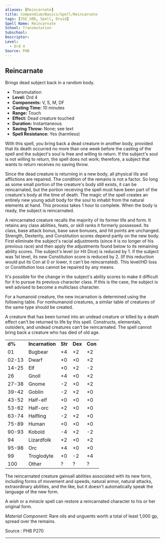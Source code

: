 ```yaml
---
aliases: [Reincarnate]
title: Compendium/Basics/Spell/Reincarnate
tags: [35E_SRD, Spell, Druid]
Spell Name: Reincarnate
School: Transmutation
Subschool: 
Descriptor: 
Level:
  - Drd 4
Source: PHB
---
```



## Reincarnate

Brings dead subject back in a random body.

*   Transmutation
*   **Level:** Drd 4
*   **Components:** V, S, M, DF
*   **Casting Time:** 10 minutes
*   **Range:** Touch
*   **Effect:** Dead creature touched
*   **Duration:** Instantaneous
*   **Saving Throw:** None; see text
*   **Spell Resistance:** Yes (harmless)

<p>With this spell, you bring back a dead creature in another body, provided that its death occurred no more than one week before the casting of the spell and the subject's soul is free and willing to return. If the subject's soul is not willing to return, the spell does not work; therefore, a subject that wants to return receives no saving throw.</p><p>Since the dead creature is returning in a new body, all physical ills and afflictions are repaired. The condition of the remains is not a factor. So long as some small portion of the creature's body still exists, it can be reincarnated, but the portion receiving the spell must have been part of the creature's body at the time of death. The magic of the spell creates an entirely new young adult body for the soul to inhabit from the natural elements at hand. This process takes 1 hour to complete. When the body is ready, the subject is reincarnated.</p><p>A reincarnated creature recalls the majority of its former life and form. It retains any class abilities, feats, or skill ranks it formerly possessed. Its class, base attack bonus, base save bonuses, and hit points are unchanged. Strength, Dexterity, and Constitution scores depend partly on the new body. First eliminate the subject's racial adjustments (since it is no longer of his previous race) and then apply the adjustments found below to its remaining ability scores. The subject's level (or Hit Dice) is reduced by 1. If the subject was 1st level, its new Constitution score is reduced by 2. (If this reduction would put its Con at 0 or lower, it can't be reincarnated). This level/HD loss or Constitution loss cannot be repaired by any means.</p><p>It's possible for the change in the subject's ability scores to make it difficult for it to pursue its previous character class. If this is the case, the subject is well advised to become a multiclass character.</p><p>For a humanoid creature, the new incarnation is determined using the following table. For nonhumanoid creatures, a similar table of creatures of the same type should be created.</p><p>A creature that has been turned into an undead creature or killed by a death effect can't be returned to life by this spell. Constructs, elementals, outsiders, and undead creatures can't be reincarnated. The spell cannot bring back a creature who has died of old age.</p><table> <tr decoration="underline"> <td> <b>d%</b> </td> <td colspan="2"> <b>Incarnation</b> </td> <td> <b>Str</b> </td> <td> <b>Dex</b> </td> <td> <b>Con</b> </td> </tr> <tr> <td> 01 </td> <td colspan="2"> Bugbear </td> <td> +4 </td> <td> +2 </td> <td> +2 </td> </tr> <tr> <td> 02-13 </td> <td colspan="2"> Dwarf </td> <td> +0 </td> <td> +0 </td> <td> +2 </td> </tr> <tr> <td> 14-25 </td> <td colspan="2"> Elf </td> <td> +0 </td> <td> +2 </td> <td> -2 </td> </tr> <tr> <td> 26 </td> <td colspan="2"> Gnoll </td> <td> +4 </td> <td> +0 </td> <td> +2 </td> </tr> <tr> <td> 27-38 </td> <td colspan="2"> Gnome </td> <td> -2 </td> <td> +0 </td> <td> +2 </td> </tr> <tr> <td> 39-42 </td> <td colspan="2"> Goblin </td> <td> -2 </td> <td> +2 </td> <td> +0 </td> </tr> <tr> <td> 43-52 </td> <td colspan="2"> Half-elf </td> <td> +0 </td> <td> +0 </td> <td> +0 </td> </tr> <tr> <td> 53-62 </td> <td colspan="2"> Half-orc </td> <td> +2 </td> <td> +0 </td> <td> +0 </td> </tr> <tr> <td> 63-74 </td> <td colspan="2"> Halfling </td> <td> -2 </td> <td> +2 </td> <td> +0 </td> </tr> <tr> <td> 75-89 </td> <td colspan="2"> Human </td> <td> +0 </td> <td> +0 </td> <td> +0 </td> </tr> <tr> <td> 90-93 </td> <td colspan="2"> Kobold </td> <td> -4 </td> <td> +2 </td> <td> -2 </td> </tr> <tr> <td> 94 </td> <td colspan="2"> Lizardfolk </td> <td> +2 </td> <td> +0 </td> <td> +2 </td> </tr> <tr> <td> 95-98 </td> <td colspan="2"> Orc </td> <td> +4 </td> <td> +0 </td> <td> +0 </td> </tr> <tr> <td> 99 </td> <td colspan="2"> Troglodyte </td> <td> +0 </td> <td> -2 </td> <td> +4 </td> </tr> <tr> <td> 100 </td> <td colspan="2"> Other </td> <td> ? </td> <td> ? </td> <td> ? </td> </tr> </table><p>The reincarnated creature gainsall abilities associated with its new form, including forms of movement and speeds, natural armor, natural attacks, extraordinary abilities, and the like, but it doesn't automatically speak the language of the new form.</p><p>A <i>wish</i> or a <i>miracle</i> spell can restore a reincarnated character to his or her original form.</p><p><i>Material Component:</i> Rare oils and unguents worth a total of least 1,000 gp, spread over the remains.</p>

Source : PHB P270

---
